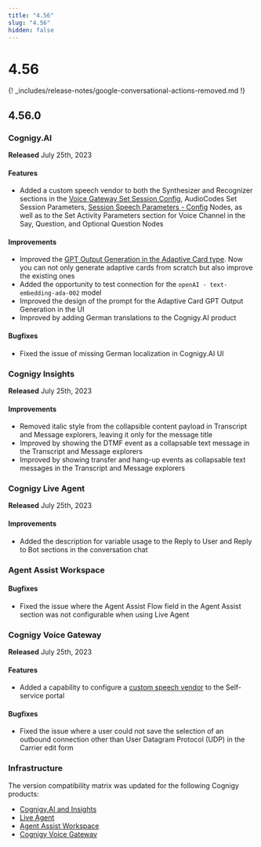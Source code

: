```yaml
---
title: "4.56"
slug: "4.56"
hidden: false
---
```


# 4.56

{! _includes/release-notes/google-conversational-actions-removed.md !}

## 4.56.0

### Cognigy.AI

**Released** July 25th, 2023

#### Features

- Added a custom speech vendor to both the Synthesizer and Recognizer sections in the [Voice Gateway Set Session Config](../ai/flow-nodes/vg/parameter-details.md), AudioCodes Set Session Parameters, [Session Speech Parameters - Config](../ai/flow-nodes/generic-voice-nodes/session-speech-parameters-config.md) Nodes, as well as to the Set Activity Parameters section for Voice Channel in the Say, Question, and Optional Question Nodes

#### Improvements

- Improved the [GPT Output Generation in the Adaptive Card type](../ai/flow-nodes/message/say.md#adaptive-card). Now you can not only generate adaptive cards from scratch but also improve the existing ones
- Added the opportunity to test connection for the `openAI - text-embedding-ada-002` model
- Improved the design of the prompt for the Adaptive Card GPT Output Generation in the UI
- Improved by adding German translations to the Cognigy.AI product

#### Bugfixes

- Fixed the issue of missing German localization in Cognigy.AI UI

### Cognigy Insights

**Released** July 25th, 2023

#### Improvements

- Removed italic style from the collapsible content payload in Transcript and Message explorers, leaving it only for the message title
- Improved by showing the DTMF event as a collapsable text message in the Transcript and Message explorers
- Improved by showing transfer and hang-up events as collapsable text messages in the Transcript and Message explorers

### Cognigy Live Agent

**Released** July 25th, 2023

#### Improvements

- Added the description for variable usage to the Reply to User and Reply to Bot sections in the conversation chat

### Agent Assist Workspace

#### Bugfixes

- Fixed the issue where the Agent Assist Flow field in the Agent Assist section was not configurable when using Live Agent

### Cognigy Voice Gateway

**Released** July 25th, 2023

#### Features

- Added a capability to configure a [custom speech vendor](../voicegateway/webapp/speech-services.md#add-a-custom-speech-vendor) to the Self-service portal

#### Bugfixes

- Fixed the issue where a user could not save the selection of an outbound connection other than User Datagram Protocol (UDP) in the Carrier edit form


### Infrastructure

The version compatibility matrix was updated for the following Cognigy products:

- [Cognigy.AI and Insights](../ai/installation/version-compatibility-matrix.md)
- [Live Agent](../live-agent/installation/deployment/version-compatibility-matrix.md)
- [Agent Assist Workspace](../agent-assist/installation/version-compatibility-matrix.md)
- [Cognigy Voice Gateway](../voicegateway/installation/version-compatibility-matrix.md)
